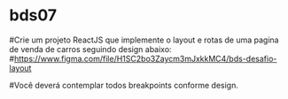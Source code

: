 # bds07
#Crie um projeto ReactJS que implemente o layout e rotas de uma pagina de venda de carros seguindo design abaixo:
#https://www.figma.com/file/H1SC2bo3Zaycm3mJxkkMC4/bds-desafio-layout

#Você deverá contemplar todos breakpoints conforme design.
